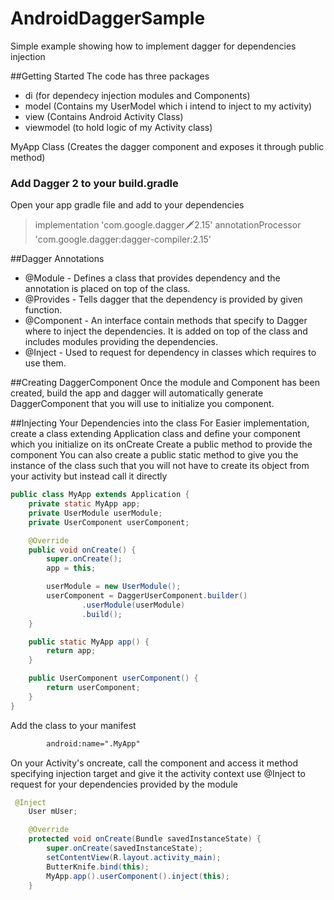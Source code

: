 # AndroidDaggerSample
Simple example showing how to implement dagger for dependencies injection

##Getting Started
The code has three packages

* di (for dependecy injection modules and Components)
* model (Contains my UserModel which i intend to inject to my activity)
* view (Contains Android Activity Class)
* viewmodel (to hold logic of my Activity class)

MyApp Class (Creates the dagger component and exposes it through public method)

### Add Dagger 2 to your build.gradle
Open your app gradle file and add to your dependencies 
   > implementation 'com.google.dagger:dagger:2.15'
    annotationProcessor 'com.google.dagger:dagger-compiler:2.15'



##Dagger Annotations
* @Module - Defines a class that provides dependency and the annotation is placed on top of the class.
* @Provides - Tells dagger that the dependency is provided by given function.
* @Component - An interface contain methods that specify to Dagger where to inject the dependencies. It is added on top of the class and includes modules providing the dependencies.
* @Inject - Used to request for dependency in classes which requires to use them.

##Creating DaggerComponent
Once the module and Component has been created, build the app and dagger will automatically generate DaggerComponent that you will use to initialize you component.


##Injecting Your Dependencies into the class
For Easier implementation, create a class extending Application class and define your component which you initialize on its onCreate
Create a public method to provide the component
You can also create a public static method to give you the instance of the class such that you will not have to create its object from your activity but instead call it directly
```java
public class MyApp extends Application {
    private static MyApp app;
    private UserModule userModule;
    private UserComponent userComponent;

    @Override
    public void onCreate() {
        super.onCreate();
        app = this;

        userModule = new UserModule();
        userComponent = DaggerUserComponent.builder()
                .userModule(userModule)
                .build();
    }

    public static MyApp app() {
        return app;
    }

    public UserComponent userComponent() {
        return userComponent;
    }
}

```
Add the class to your manifest
```xml
        android:name=".MyApp"
```
On your Activity's oncreate, call the component and access it method specifying injection target and give it the activity context
use @Inject to request for your dependencies provided by the module
```java
 @Inject
    User mUser;

    @Override
    protected void onCreate(Bundle savedInstanceState) {
        super.onCreate(savedInstanceState);
        setContentView(R.layout.activity_main);
        ButterKnife.bind(this);
        MyApp.app().userComponent().inject(this);
    }
```


